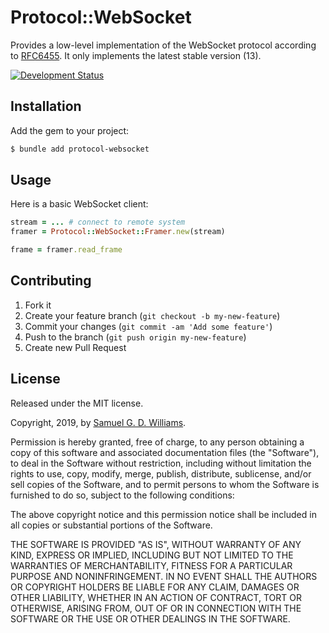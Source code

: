 # Protocol::WebSocket

Provides a low-level implementation of the WebSocket protocol according to [RFC6455](https://tools.ietf.org/html/rfc6455). It only implements the latest stable version (13).

[![Development Status](https://github.com/socketry/protocol-websocket/workflows/Development/badge.svg)](https://github.com/socketry/protocol-websocket/actions?workflow=Development)

## Installation

Add the gem to your project:

~~~ bash
$ bundle add protocol-websocket
~~~

## Usage

Here is a basic WebSocket client:

``` ruby
stream = ... # connect to remote system
framer = Protocol::WebSocket::Framer.new(stream)

frame = framer.read_frame
```

## Contributing

1.  Fork it
2.  Create your feature branch (`git checkout -b my-new-feature`)
3.  Commit your changes (`git commit -am 'Add some feature'`)
4.  Push to the branch (`git push origin my-new-feature`)
5.  Create new Pull Request

## License

Released under the MIT license.

Copyright, 2019, by [Samuel G. D. Williams](https://www.codeotaku.com).

Permission is hereby granted, free of charge, to any person obtaining a copy
of this software and associated documentation files (the "Software"), to deal
in the Software without restriction, including without limitation the rights
to use, copy, modify, merge, publish, distribute, sublicense, and/or sell
copies of the Software, and to permit persons to whom the Software is
furnished to do so, subject to the following conditions:

The above copyright notice and this permission notice shall be included in
all copies or substantial portions of the Software.

THE SOFTWARE IS PROVIDED "AS IS", WITHOUT WARRANTY OF ANY KIND, EXPRESS OR
IMPLIED, INCLUDING BUT NOT LIMITED TO THE WARRANTIES OF MERCHANTABILITY,
FITNESS FOR A PARTICULAR PURPOSE AND NONINFRINGEMENT. IN NO EVENT SHALL THE
AUTHORS OR COPYRIGHT HOLDERS BE LIABLE FOR ANY CLAIM, DAMAGES OR OTHER
LIABILITY, WHETHER IN AN ACTION OF CONTRACT, TORT OR OTHERWISE, ARISING FROM,
OUT OF OR IN CONNECTION WITH THE SOFTWARE OR THE USE OR OTHER DEALINGS IN
THE SOFTWARE.
